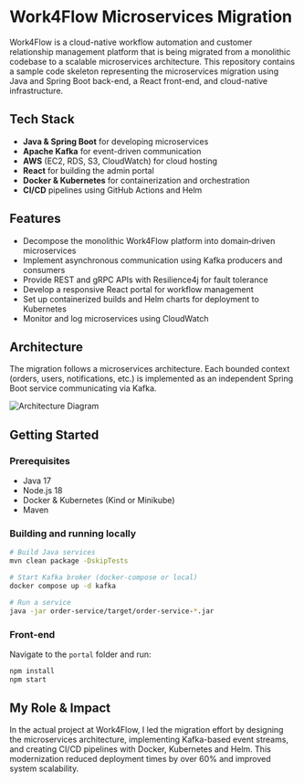 # Work4Flow Microservices Migration

Work4Flow is a cloud-native workflow automation and customer relationship management platform that is being migrated from a monolithic codebase to a scalable microservices architecture. This repository contains a sample code skeleton representing the microservices migration using Java and Spring Boot back-end, a React front-end, and cloud-native infrastructure.

## Tech Stack

- **Java & Spring Boot** for developing microservices  
- **Apache Kafka** for event-driven communication  
- **AWS** (EC2, RDS, S3, CloudWatch) for cloud hosting  
- **React** for building the admin portal  
- **Docker & Kubernetes** for containerization and orchestration  
- **CI/CD** pipelines using GitHub Actions and Helm  

## Features

- Decompose the monolithic Work4Flow platform into domain‑driven microservices  
- Implement asynchronous communication using Kafka producers and consumers  
- Provide REST and gRPC APIs with Resilience4j for fault tolerance  
- Develop a responsive React portal for workflow management  
- Set up containerized builds and Helm charts for deployment to Kubernetes  
- Monitor and log microservices using CloudWatch  

## Architecture

The migration follows a microservices architecture. Each bounded context (orders, users, notifications, etc.) is implemented as an independent Spring Boot service communicating via Kafka.

![Architecture Diagram](docs/architecture.png)

## Getting Started

### Prerequisites

- Java 17
- Node.js 18
- Docker & Kubernetes (Kind or Minikube)
- Maven

### Building and running locally

```bash
# Build Java services
mvn clean package -DskipTests

# Start Kafka broker (docker-compose or local)
docker compose up -d kafka

# Run a service
java -jar order-service/target/order-service-*.jar
```

### Front-end

Navigate to the `portal` folder and run:

```bash
npm install
npm start
```

## My Role & Impact

In the actual project at Work4Flow, I led the migration effort by designing the microservices architecture, implementing Kafka-based event streams, and creating CI/CD pipelines with Docker, Kubernetes and Helm. This modernization reduced deployment times by over 60% and improved system scalability.
